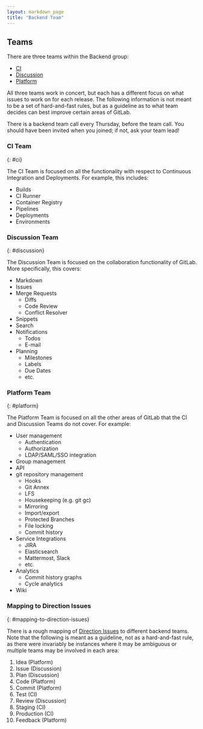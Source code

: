 ```yaml
---
layout: markdown_page
title: "Backend Team"
---
```


## Teams

There are three teams within the Backend group:

* [CI](/handbook/backend#ci)
* [Discussion](/handbook/backend#discussion)
* [Platform](/handbook/backend#platform)

All three teams work in concert, but each has a different focus on what
issues to work on for each release. The following information is not meant to
be a set of hard-and-fast rules, but as a guideline as to what team decides can
best improve certain areas of GitLab.

There is a backend team call every Thursday, before the team call. You should
have been invited when you joined; if not, ask your team lead!

### CI Team
{: #ci}

The CI Team is focused on all the functionality with respect to
Continuous Integration and Deployments. For example, this includes:

  * Builds
  * CI Runner
  * Container Registry
  * Pipelines
  * Deployments
  * Environments

### Discussion Team
{: #discussion}

The Discussion Team is focused on the collaboration functionality of GitLab.
More specifically, this covers:

  * Markdown
  * Issues
  * Merge Requests
    * Diffs
    * Code Review
    * Conflict Resolver
  * Snippets
  * Search
  * Notifications
    * Todos
    * E-mail
  * Planning
    * Milestones
    * Labels
    * Due Dates
    * etc.

### Platform Team
{: #platform}

The Platform Team is focused on all the other areas of GitLab that
the CI and Discussion Teams do not cover. For example:

  * User management
    * Authentication
    * Authorization
    * LDAP/SAML/SSO integration
  * Group management
  * API
  * git repository management
    * Hooks
    * Git Annex
    * LFS
    * Housekeeping (e.g. git gc)
    * Mirroring
    * Import/export
    * Protected Branches
    * File locking
    * Commit history
  * Service Integrations
    * JIRA
    * Elasticsearch
    * Mattermost, Slack
    * etc.
  * Analytics
    * Commit history graphs
    * Cycle analytics
  * Wiki

### Mapping to Direction Issues
{: #mapping-to-direction-issues}

There is a rough mapping of [Direction Issues](https://about.gitlab.com/direction/) to different backend teams. Note
that the following is meant as a guideline, not as a hard-and-fast rule, as there
were invariably be instances where it may be ambiguous or
multiple teams may be involved in each area:

1. Idea (Platform)
2. Issue (Discussion)
3. Plan (Discussion)
4. Code (Platform)
5. Commit (Platform)
6. Test (CI)
7. Review (Discussion)
8. Staging (CI)
9. Production (CI)
10. Feedback (Platform)
